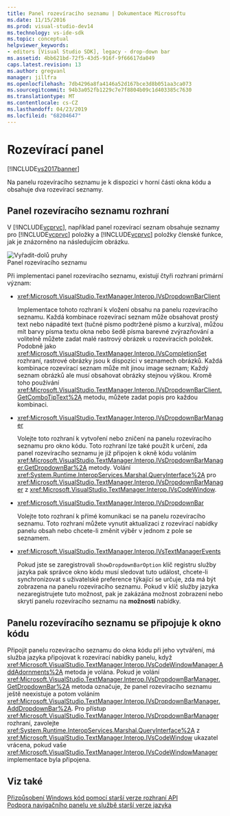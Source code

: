 ```yaml
---
title: Panel rozevíracího seznamu | Dokumentace Microsoftu
ms.date: 11/15/2016
ms.prod: visual-studio-dev14
ms.technology: vs-ide-sdk
ms.topic: conceptual
helpviewer_keywords:
- editors [Visual Studio SDK], legacy - drop-down bar
ms.assetid: 4bb621bd-72f5-43d5-916f-9f66617da049
caps.latest.revision: 13
ms.author: gregvanl
manager: jillfra
ms.openlocfilehash: 7db4296a8fa4146a52d167bce3d8b051aa3ca073
ms.sourcegitcommit: 94b3a052fb1229c7e7f8804b09c1d403385c7630
ms.translationtype: MT
ms.contentlocale: cs-CZ
ms.lasthandoff: 04/23/2019
ms.locfileid: "68204647"
---
```

# <a name="drop-down-bar"></a>Rozevírací panel
[!INCLUDE[vs2017banner](../includes/vs2017banner.md)]

Na panelu rozevíracího seznamu je k dispozici v horní části okna kódu a obsahuje dva rozevírací seznamy.  
  
## <a name="drop-down-bar-interfaces"></a>Panel rozevíracího seznamu rozhraní  
 V [!INCLUDE[vcprvc](../includes/vcprvc-md.md)], například panel rozevírací seznam obsahuje seznamy pro [!INCLUDE[vcprvc](../includes/vcprvc-md.md)] položky a [!INCLUDE[vcprvc](../includes/vcprvc-md.md)] položky členské funkce, jak je znázorněno na následujícím obrázku.  
  
 ![Vyřadit&#45;dolů pruhy](../extensibility/media/vsdropdown-bar.gif "vsDropdown_bar")  
Panel rozevíracího seznamu  
  
 Při implementaci panel rozevíracího seznamu, existují čtyři rozhraní primární význam:  
  
- <xref:Microsoft.VisualStudio.TextManager.Interop.IVsDropdownBarClient>  
  
     Implementace tohoto rozhraní k vložení obsahu na panelu rozevíracího seznamu. Každá kombinace rozevírací seznam může obsahovat prostý text nebo nápadité text (tučné písmo podtržené písmo a kurzíva), můžou mít barvy písma textu okna nebo šedě písma barevné zvýrazňování a volitelně můžete zadat malé rastrový obrázek u rozevíracích položek. Podobně jako <xref:Microsoft.VisualStudio.TextManager.Interop.IVsCompletionSet> rozhraní, rastrové obrázky jsou k dispozici v seznamech obrázků. Každá kombinace rozevírací seznam může mít jinou image seznam; Každý seznam obrázků ale musí obsahovat obrázky stejnou výškou. Kromě toho používání <xref:Microsoft.VisualStudio.TextManager.Interop.IVsDropdownBarClient.GetComboTipText%2A> metodu, můžete zadat popis pro každou kombinaci.  
  
- <xref:Microsoft.VisualStudio.TextManager.Interop.IVsDropdownBarManager>  
  
     Volejte toto rozhraní k vytvoření nebo zničení na panelu rozevíracího seznamu pro okno kódu. Toto rozhraní lze také použít k určení, zda panel rozevíracího seznamu je již připojen k okně kódu voláním <xref:Microsoft.VisualStudio.TextManager.Interop.IVsDropdownBarManager.GetDropdownBar%2A> metody. Volání <xref:System.Runtime.InteropServices.Marshal.QueryInterface%2A> pro <xref:Microsoft.VisualStudio.TextManager.Interop.IVsDropdownBarManager> z <xref:Microsoft.VisualStudio.TextManager.Interop.IVsCodeWindow>.  
  
- <xref:Microsoft.VisualStudio.TextManager.Interop.IVsDropdownBar>  
  
     Volejte toto rozhraní k přímé komunikaci se na panelu rozevíracího seznamu. Toto rozhraní můžete vynutit aktualizaci z rozevírací nabídky panelu obsah nebo chcete-li změnit výběr v jednom z pole se seznamem.  
  
- <xref:Microsoft.VisualStudio.TextManager.Interop.IVsTextManagerEvents>  
  
     Pokud jste se zaregistrovali `ShowDropdownBarOption` klíč registru služby jazyka pak správce okno kódu musí sledovat tuto událost, chcete-li synchronizovat s uživatelské preference týkající se určuje, zda má být zobrazena na panelu rozevíracího seznamu. Pokud v klíč služby jazyka nezaregistrujete tuto možnost, pak je zakázána možnost zobrazení nebo skrytí panelu rozevíracího seznamu na **možnosti** nabídky.  
  
## <a name="attaching-a-drop-down-bar-to-a-code-window"></a>Panelu rozevíracího seznamu se připojuje k okno kódu  
 Připojit panelu rozevíracího seznamu do okna kódu při jeho vytváření, má služba jazyka připojovat k rozevírací nabídky panelu, když <xref:Microsoft.VisualStudio.TextManager.Interop.IVsCodeWindowManager.AddAdornments%2A> metoda je volána. Pokud je volání <xref:Microsoft.VisualStudio.TextManager.Interop.IVsDropdownBarManager.GetDropdownBar%2A> metoda označuje, že panel rozevíracího seznamu ještě neexistuje a potom voláním <xref:Microsoft.VisualStudio.TextManager.Interop.IVsDropdownBarManager.AddDropdownBar%2A>. Pro přístup <xref:Microsoft.VisualStudio.TextManager.Interop.IVsDropdownBarManager> rozhraní, zavolejte <xref:System.Runtime.InteropServices.Marshal.QueryInterface%2A> z <xref:Microsoft.VisualStudio.TextManager.Interop.IVsCodeWindow> ukazatel vrácena, pokud vaše <xref:Microsoft.VisualStudio.TextManager.Interop.IVsCodeWindowManager> implementace byla připojena.  
  
## <a name="see-also"></a>Viz také  
 [Přizpůsobení Windows kód pomocí starší verze rozhraní API](../extensibility/customizing-code-windows-by-using-the-legacy-api.md)   
 [Podpora navigačního panelu ve službě starší verze jazyka](../extensibility/internals/support-for-the-navigation-bar-in-a-legacy-language-service.md)
